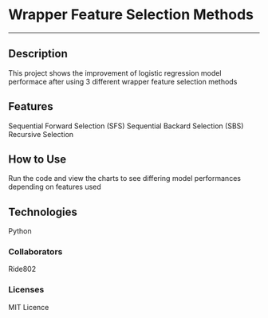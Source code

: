 # Wrapper Feature Selection Methods
-------------

## Description
This project shows the improvement of logistic regression model performace after using 3 different wrapper feature selection methods

## Features
Sequential Forward Selection (SFS)
Sequential Backard Selection (SBS)
Recursive Selection

## How to Use
Run the code and view the charts to see differing model performances depending on features used

## Technologies
Python

### Collaborators
Ride802

### Licenses
MIT Licence
